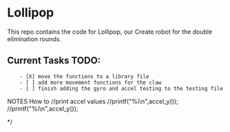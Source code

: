 # Lollipop
This repo contains the code for Lollipop, our Create robot for the double elimination rounds.



## Current Tasks TODO:
        - [X] move the functions to a library file
        - [ ] add more movement functions for the claw
        - [ ] finish adding the gyro and accel testing to the testing file


NOTES
      How to //print accel values
        //printf("%i\n",accel_y());
        //printf("%i\n",accel_y());







*/
